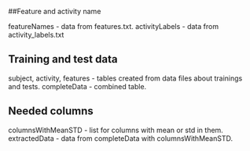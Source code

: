 ##Feature and activity name

featureNames - data from features.txt. 
activityLabels - data from activity_labels.txt

## Training and test data
subject, activity, features - tables created from data files about trainings and tests. 
completeData - combined table.

## Needed columns
columnsWithMeanSTD - list for columns with mean or std in them. 
extractedData - data from completeData with columnsWithMeanSTD.

